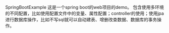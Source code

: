 SpringBootExample
这是一个spring boot的web项目的demo。
包含使用多环境的不同配置，比如使用配置文件中的变量、属性配置；controller的使用；使用jpa进行数据库操作，比如不写sql就可以自动建表、增删改查数据、数据库的事务操作。
